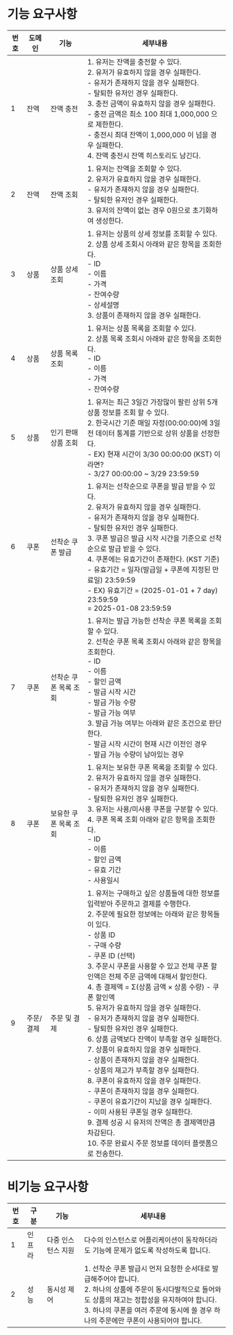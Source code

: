 # 기능 요구사항

| 번호 | 도메인    | 기능                  | 세부내용                                                                                                                                                                                                                                                                                                                                                                                                                                                                                                                                                                                                                                                                                                                                                                                                                                                                                                                                        |
| ---- | --------- | --------------------- | ----------------------------------------------------------------------------------------------------------------------------------------------------------------------------------------------------------------------------------------------------------------------------------------------------------------------------------------------------------------------------------------------------------------------------------------------------------------------------------------------------------------------------------------------------------------------------------------------------------------------------------------------------------------------------------------------------------------------------------------------------------------------------------------------------------------------------------------------------------------------------------------------------------------------------------------------- |
| 1    | 잔액      | 잔액 충전             | 1. 유저는 잔액을 충전할 수 있다.<br>2. 유저가 유효하지 않을 경우 실패한다.<br> - 유저가 존재하지 않을 경우 실패한다.<br> - 탈퇴한 유저인 경우 실패한다.<br>3. 충전 금액이 유효하지 않을 경우 실패한다.<br> - 충전 금액은 최소 100 최대 1,000,000 으로 제한한다.<br> - 충전시 최대 잔액이 1,000,000 이 넘을 경우 실패한다.<br>4. 잔액 충전시 잔액 히스토리도 남긴다.                                                                                                                                                                                                                                                                                                                                                                                                                                                                                                                                                                             |
| 2    | 잔액      | 잔액 조회             | 1. 유저는 잔액을 조회할 수 있다.<br>2. 유저가 유효하지 않을 경우 실패한다.<br> - 유저가 존재하지 않을 경우 실패한다.<br> - 탈퇴한 유저인 경우 실패한다.<br>3. 유저의 잔액이 없는 경우 0원으로 초기화하여 생성한다.                                                                                                                                                                                                                                                                                                                                                                                                                                                                                                                                                                                                                                                                                                                              |
| 3    | 상품      | 상품 상세 조회        | 1. 유저는 상품의 상세 정보를 조회할 수 있다.<br>2. 상품 상세 조회시 아래와 같은 항목을 조회한다.<br> - ID<br> - 이름<br> - 가격<br> - 잔여수량<br> - 상세설명<br>3. 상품이 존재하지 않을 경우 실패한다.                                                                                                                                                                                                                                                                                                                                                                                                                                                                                                                                                                                                                                                                                                                                         |
| 4    | 상품      | 상품 목록 조회        | 1. 유저는 상품 목록을 조회할 수 있다.<br>2. 상품 목록 조회시 아래와 같은 항목을 조회한다.<br> - ID<br> - 이름<br> - 가격<br> - 잔여수량                                                                                                                                                                                                                                                                                                                                                                                                                                                                                                                                                                                                                                                                                                                                                                                                         |
| 5    | 상품      | 인기 판매 상품 조회   | 1. 유저는 최근 3일간 가장많이 팔린 상위 5개 상품 정보를 조회 할 수 있다.<br>2. 한국시간 기준 매일 자정(00:00:00)에 3일전 데이터 통계를 기반으로 상위 상품을 선정한다.<br> - EX) 현재 시간이 3/30 00:00:00 (KST) 이라면?<br> - 3/27 00:00:00 ~ 3/29 23:59:59                                                                                                                                                                                                                                                                                                                                                                                                                                                                                                                                                                                                                                                                                     |
| 6    | 쿠폰      | 선착순 쿠폰 발급      | 1. 유저는 선착순으로 쿠폰을 발급 받을 수 있다.<br>2. 유저가 유효하지 않을 경우 실패한다.<br> - 유저가 존재하지 않을 경우 실패한다.<br> - 탈퇴한 유저인 경우 실패한다.<br>3. 쿠폰 발급은 발급 시작 시간을 기준으로 선착순으로 발급 받을 수 있다.<br> 4. 쿠폰에는 유효기간이 존재한다. (KST 기준) <br> - 유효기간 = 일자(발급일 + 쿠폰에 지정된 만료일) 23:59:59 <br> - EX) 유효기간 = (2025-01-01 + 7 day) 23:59:59 <br> = 2025-01-08 23:59:59                                                                                                                                                                                                                                                                                                                                                                                                                                                                                                   |
| 7    | 쿠폰      | 선착순 쿠폰 목록 조회 | 1. 유저는 발급 가능한 선착순 쿠폰 목록을 조회할 수 있다.<br>2. 선착순 쿠폰 목록 조회시 아래와 같은 항목을 조회한다.<br> - ID<br> - 이름<br> - 할인 금액<br> - 발급 시작 시간<br> - 발급 가능 수량<br> - 발급 가능 여부<br>3. 발급 가능 여부는 아래와 같은 조건으로 판단한다.<br> - 발급 시작 시간이 현재 시간 이전인 경우<br> - 발급 가능 수량이 남아있는 경우                                                                                                                                                                                                                                                                                                                                                                                                                                                                                                                                                                                  |
| 8    | 쿠폰      | 보유한 쿠폰 목록 조회 | 1. 유저는 보유한 쿠폰 목록을 조회할 수 있다.<br>2. 유저가 유효하지 않을 경우 실패한다.<br> - 유저가 존재하지 않을 경우 실패한다.<br> - 탈퇴한 유저인 경우 실패한다.<br>3. 유저는 사용/미사용 쿠폰을 구분할 수 있다.<br>4. 쿠폰 목록 조회 아래와 같은 항목을 조회한다.<br> - ID<br> - 이름<br> - 할인 금액<br> - 유효 기간<br> - 사용일시                                                                                                                                                                                                                                                                                                                                                                                                                                                                                                                                                                                                        |
| 9    | 주문/결제 | 주문 및 결제          | 1. 유저는 구매하고 싶은 상품들에 대한 정보를 입력받아 주문하고 결제를 수행한다.<br>2. 주문에 필요한 정보에는 아래와 같은 항목들이 있다.<br> - 상품 ID<br> - 구매 수량<br> - 쿠폰 ID (선택)<br>3. 주문시 쿠폰을 사용할 수 있고 전체 쿠폰 할인액은 전체 주문 금액에 대해서 할인한다.<br>4. 총 결제액 = Σ(상품 금액 × 상품 수량) - 쿠폰 할인액<br>5. 유저가 유효하지 않을 경우 실패한다.<br> - 유저가 존재하지 않을 경우 실패한다.<br> - 탈퇴한 유저인 경우 실패한다.<br>6. 상품 금액보다 잔액이 부족할 경우 실패한다.<br>7. 상품이 유효하지 않을 경우 실패한다.<br> - 상품이 존재하지 않을 경우 실패한다.<br> - 상품의 재고가 부족할 경우 실패한다.<br>8. 쿠폰이 유효하지 않을 경우 실패한다.<br> - 쿠폰이 존재하지 않을 경우 실패한다.<br> - 쿠폰이 유효기간이 지났을 경우 실패한다.<br> - 이미 사용된 쿠폰일 경우 실패한다.<br>9. 결제 성공 시 유저의 잔액은 총 결제액만큼 차감된다.<br>10. 주문 완료시 주문 정보를 데이터 플랫폼으로 전송한다. |

# 비기능 요구사항

| 번호 | 구분   | 기능               | 세부내용                                                                                                                                                                                                                                              |
| ---- | ------ | ------------------ | ----------------------------------------------------------------------------------------------------------------------------------------------------------------------------------------------------------------------------------------------------- |
| 1    | 인프라 | 다중 인스턴스 지원 | 다수의 인스턴스로 어플리케이션이 동작하더라도 기능에 문제가 없도록 작성하도록 합니다.                                                                                                                                                                 |
| 2    | 성능   | 동시성 제어        | 1. 선착순 쿠폰 발급시 먼저 요청한 순서대로 발급해주어야 합니다.<br>2. 하나의 상품에 주문이 동시다발적으로 들어와도 상품의 재고는 정합성을 유지하여야 합니다.<br>3. 하나의 쿠폰을 여러 주문에 동시에 쓸 경우 하나의 주문에만 쿠폰이 사용되어야 합니다. |
